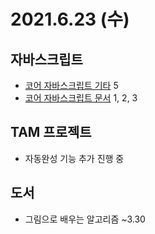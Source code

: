 # 2021.6.23 (수)

## 자바스크립트

- [코어 자바스크립트 기타](https://ko.javascript.info/js-misc) 5
- [코어 자바스크립트 문서](https://ko.javascript.info/document) 1, 2, 3

## TAM 프로젝트

- 자동완성 기능 추가 진행 중

## 도서

- 그림으로 배우는 알고리즘 ~3.30
